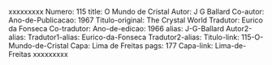 xxxxxxxxx
Numero: 115
title: O Mundo de Cristal
Autor: J G Ballard
Co-autor: 
Ano-de-Publicacao: 1967
Titulo-original: The Crystal World
Tradutor: Eurico da Fonseca
Co-tradutor: 
Ano-de-edicao: 1966
alias: J-G-Ballard
Autor2-alias: 
Tradutor1-alias: Eurico-da-Fonseca
Tradutor2-alias: 
Titulo-link: 115-O-Mundo-de-Cristal
Capa: Lima de Freitas
pags: 177
Capa-link: Lima-de-Freitas
xxxxxxxxx